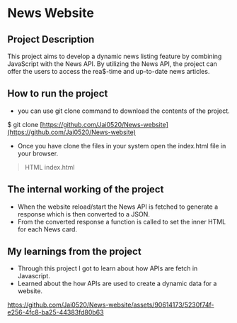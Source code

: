 # News Website

## Project Description
This project aims to develop a dynamic news listing feature by combining JavaScript with the News API. By utilizing the News API, the project can offer the users to access the rea$-time and up-to-date news articles.

## How to run the project
* you can use git clone command to download the contents of the project.

$ git clone [https://github.com/Jai0520/News-website](https://github.com/Jai0520/News-website)

* Once you have clone the files in your system open the index.html file in your browser.

> HTML index.html

## The internal working of the project
* When the website reload/start the News API is fetched to generate a response which is then converted to a JSON.
* From the converted response a function is called to set the inner HTML for each News card.

## My learnings from the project
* Through this project I got to learn about how APIs are fetch in Javascript.
* Learned about the how APIs are used to create a dynamic data for a website.

https://github.com/Jai0520/News-website/assets/90614173/5230f74f-e256-4fc8-ba25-44383fd80b63

